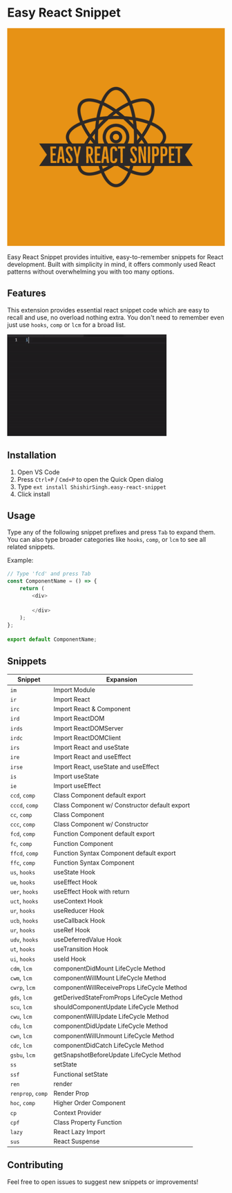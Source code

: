 # Easy React Snippet

![easy-react-snippet-logo](images/ERS.jpg)

Easy React Snippet provides intuitive, easy-to-remember snippets for React development. Built with simplicity in mind, it offers commonly used React patterns without overwhelming you with too many options.

## Features

This extension provides essential react snippet code which are easy to recall and use, no overload nothing extra.
You don't need to remember even just use `hooks`, `comp` or `lcm` for a broad list.

![easy-react-snippet-in-action](images/ERS_IN_ACTION.gif)

## Installation

1. Open VS Code
2. Press `Ctrl+P` / `Cmd+P` to open the Quick Open dialog
3. Type `ext install ShishirSingh.easy-react-snippet`
4. Click install

## Usage

Type any of the following snippet prefixes and press `Tab` to expand them. You can also type broader categories like `hooks`, `comp`, or `lcm` to see all related snippets.

Example:

```javascript
// Type 'fcd' and press Tab
const ComponentName = () => {
    return (
        <div>
            
        </div>
    );
};

export default ComponentName;
```

## Snippets

| Snippet           | Expansion                                     |
| ----------------- | --------------------------------------------- |
| `im`              | Import Module                                 |
| `ir`              | Import React                                  |
| `irc`             | Import React & Component                      |
| `ird`             | Import ReactDOM                               |
| `irds`            | Import ReactDOMServer                         |
| `irdc`            | Import ReactDOMClient                         |
| `irs`             | Import React and useState                     |
| `ire`             | Import React and useEffect                    |
| `irse`            | Import React, useState and useEffect          |
| `is`              | Import useState                               |
| `ie`              | Import useEffect                              |
| `ccd`, `comp`     | Class Component default export                |
| `cccd`, `comp`    | Class Component w/ Constructor default export |
| `cc`, `comp`      | Class Component                               |
| `ccc`, `comp`     | Class Component w/ Constructor                |
| `fcd`, `comp`     | Function Component default export             |
| `fc`, `comp`      | Function Component                            |
| `ffcd`, `comp`    | Function Syntax Component default export      |
| `ffc`, `comp`     | Function Syntax Component                     |
| `us`, `hooks`     | useState Hook                                 |
| `ue`, `hooks`     | useEffect Hook                                |
| `uer`, `hooks`    | useEffect Hook with return                    |
| `uct`, `hooks`    | useContext Hook                               |
| `ur`, `hooks`     | useReducer Hook                               |
| `ucb`, `hooks`    | useCallback Hook                              |
| `ur`, `hooks`     | useRef Hook                                   |
| `udv`, `hooks`    | useDeferredValue Hook                         |
| `ut`, `hooks`     | useTransition Hook                            |
| `ui`, `hooks`     | useId Hook                                    |
| `cdm`, `lcm`      | componentDidMount LifeCycle Method            |
| `cwm`, `lcm`      | componentWillMount LifeCycle Method           |
| `cwrp`, `lcm`     | componentWillReceiveProps LifeCycle Method    |
| `gds`, `lcm`      | getDerivedStateFromProps LifeCycle Method     |
| `scu`, `lcm`      | shouldComponentUpdate LifeCycle Method        |
| `cwu`, `lcm`      | componentWillUpdate LifeCycle Method          |
| `cdu`, `lcm`      | componentDidUpdate LifeCycle Method           |
| `cwn`, `lcm`      | componentWillUnmount LifeCycle Method         |
| `cdc`, `lcm`      | componentDidCatch LifeCycle Method            |
| `gsbu`, `lcm`     | getSnapshotBeforeUpdate LifeCycle Method      |
| `ss`              | setState                                      |
| `ssf`             | Functional setState                           |
| `ren`             | render                                        |
| `renprop`, `comp` | Render Prop                                   |
| `hoc`, `comp`     | Higher Order Component                        |
| `cp`              | Context Provider                              |
| `cpf`             | Class Property Function                       |
| `lazy`            | React Lazy Import                             |
| `sus`             | React Suspense                                |

## Contributing

Feel free to open issues to suggest new snippets or improvements!
